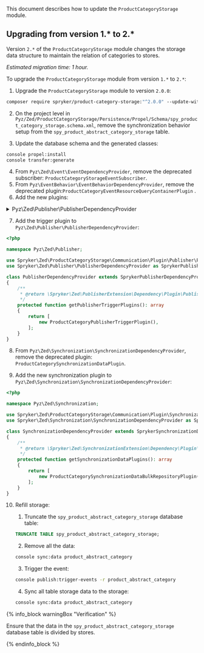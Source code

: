 

This document describes how to update the `ProductCategoryStorage` module.

## Upgrading from version 1.* to 2.*

Version `2.*` of the `ProductCategoryStorage` module changes the storage data structure to maintain the relation of categories to stores.

*Estimated migration time: 1 hour.*

To upgrade the `ProductCategoryStorage` module from version `1.*` to `2.*`:

1. Upgrade the `ProductCategoryStorage` module to version `2.0.0`:

```bash
composer require spryker/product-category-storage:"^2.0.0" --update-with-dependencies
```

2. On the project level in `Pyz/Zed/ProductCategoryStorage/Persistence/Propel/Schema/spy_product_category_storage.schema.xml`, remove the synchronization behavior setup from the `spy_product_abstract_category_storage` table.

3. Update the database schema and the generated classes:

```bash
console propel:install
console transfer:generate
```

4. From `Pyz\Zed\Event\EventDependencyProvider`, remove the deprecated subscriber: `ProductCategoryStorageEventSubscriber`.
5. From `Pyz\EventBehavior\EventBehaviorDependencyProvider`, remove the deprecated plugin:`ProductCategoryEventResourceQueryContainerPlugin` .
6. Add the new plugins:

<details><summary>Pyz\Zed\Publisher\PublisherDependencyProvider</summary>

```php
<?php

namespace Pyz\Zed\Publisher;

use Spryker\Zed\ProductCategoryStorage\Communication\Plugin\Publisher\Category\CategoryIsActiveAndCategoryKeyWritePublisherPlugin;
use Spryker\Zed\ProductCategoryStorage\Communication\Plugin\Publisher\Category\CategoryStoreDeletePublisherPlugin;
use Spryker\Zed\ProductCategoryStorage\Communication\Plugin\Publisher\Category\CategoryStoreWriteForPublishingPublisherPlugin;
use Spryker\Zed\ProductCategoryStorage\Communication\Plugin\Publisher\Category\CategoryStoreWritePublisherPlugin;
use Spryker\Zed\ProductCategoryStorage\Communication\Plugin\Publisher\Category\CategoryWritePublisherPlugin as ProductCategoryStorageCategoryWritePublisherPlugin;
use Spryker\Zed\ProductCategoryStorage\Communication\Plugin\Publisher\CategoryAttribute\CategoryAttributeNameWritePublisherPlugin;
use Spryker\Zed\ProductCategoryStorage\Communication\Plugin\Publisher\CategoryAttribute\CategoryAttributeWritePublisherPlugin as ProductCategoryAttributeWritePublisherPlugin;
use Spryker\Zed\ProductCategoryStorage\Communication\Plugin\Publisher\CategoryNode\CategoryNodeWritePublisherPlugin as ProductCategoryNodeWritePublisherPlugin;
use Spryker\Zed\ProductCategoryStorage\Communication\Plugin\Publisher\CategoryUrl\CategoryUrlAndResourceCategorynodeWritePublisherPlugin;
use Spryker\Zed\ProductCategoryStorage\Communication\Plugin\Publisher\CategoryUrl\CategoryUrlWritePublisherPlugin;
use Spryker\Zed\ProductCategoryStorage\Communication\Plugin\Publisher\ProductCategory\ProductCategoryWriteForPublishingPublisherPlugin;
use Spryker\Zed\ProductCategoryStorage\Communication\Plugin\Publisher\ProductCategory\ProductCategoryWritePublisherPlugin;
use Spryker\Zed\Publisher\PublisherDependencyProvider as SprykerPublisherDependencyProvider;

class PublisherDependencyProvider extends SprykerPublisherDependencyProvider
{
    /**
     * @return array
     */
    protected function getPublisherPlugins(): array
    {
        return array_merge(
            $this->getProductCategoryStoragePlugins(),
        );
    }

    /**
     * @return \Spryker\Zed\PublisherExtension\Dependency\Plugin\PublisherPluginInterface[]
     */
    protected function getProductCategoryStoragePlugins(): array
    {
        return [
            new CategoryStoreWritePublisherPlugin(),
            new CategoryStoreWriteForPublishingPublisherPlugin(),
            new CategoryStoreDeletePublisherPlugin(),
            new ProductCategoryStorageCategoryWritePublisherPlugin(),
            new CategoryIsActiveAndCategoryKeyWritePublisherPlugin(),
            new ProductCategoryAttributeWritePublisherPlugin(),
            new CategoryAttributeNameWritePublisherPlugin(),
            new ProductCategoryNodeWritePublisherPlugin(),
            new CategoryUrlWritePublisherPlugin(),
            new CategoryUrlAndResourceCategorynodeWritePublisherPlugin(),
            new ProductCategoryWriteForPublishingPublisherPlugin(),
            new ProductCategoryWritePublisherPlugin(),
        ];
    }
}
```

</details>

7. Add the trigger plugin to `Pyz\Zed\Publisher\PublisherDependencyProvider`:

```php
<?php

namespace Pyz\Zed\Publisher;

use Spryker\Zed\ProductCategoryStorage\Communication\Plugin\Publisher\ProductCategoryPublisherTriggerPlugin;
use Spryker\Zed\Publisher\PublisherDependencyProvider as SprykerPublisherDependencyProvider;

class PublisherDependencyProvider extends SprykerPublisherDependencyProvider
{
    /**
     * @return \Spryker\Zed\PublisherExtension\Dependency\Plugin\PublisherTriggerPluginInterface[]
     */
    protected function getPublisherTriggerPlugins(): array
    {
        return [
            new ProductCategoryPublisherTriggerPlugin(),
        ];
    }
}
```

8. From `Pyz\Zed\Synchronization\SynchronizationDependencyProvider`, remove the deprecated plugin: `ProductCategorySynchronizationDataPlugin`.

9. Add the new synchronization plugin to `Pyz\Zed\Synchronization\SynchronizationDependencyProvider`:

```php
<?php

namespace Pyz\Zed\Synchronization;

use Spryker\Zed\ProductCategoryStorage\Communication\Plugin\Synchronization\ProductCategorySynchronizationDataBulkRepositoryPlugin;
use Spryker\Zed\Synchronization\SynchronizationDependencyProvider as SprykerSynchronizationDependencyProvider;

class SynchronizationDependencyProvider extends SprykerSynchronizationDependencyProvider
{
    /**
     * @return \Spryker\Zed\SynchronizationExtension\Dependency\Plugin\SynchronizationDataPluginInterface[]
     */
    protected function getSynchronizationDataPlugins(): array
    {
        return [
            new ProductCategorySynchronizationDataBulkRepositoryPlugin(),
        ];
    }
}
```

10. Refill storage:

    1. Truncate the `spy_product_abstract_category_storage` database table:

    ```sql
    TRUNCATE TABLE spy_product_abstract_category_storage;
    ```

    2. Remove all the data:

    ```bash
    console sync:data product_abstract_category
    ```

    3. Trigger the event:

    ```bash
    console publish:trigger-events -r product_abstract_category
    ```

    4. Sync all table storage data to the storage:

    ```bash
    console sync:data product_abstract_category
    ```

{% info_block warningBox "Verification" %}

Ensure that the data in the `spy_product_abstract_category_storage` database table is divided by stores.

{% endinfo_block %}
